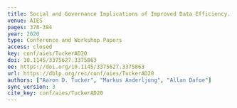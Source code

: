 ```yaml
---
title: Social and Governance Implications of Improved Data Efficiency.
venue: AIES
pages: 378-384
year: 2020
type: Conference and Workshop Papers
access: closed
key: conf/aies/TuckerAD20
doi: 10.1145/3375627.3375863
ee: https://doi.org/10.1145/3375627.3375863
url: https://dblp.org/rec/conf/aies/TuckerAD20
authors: ["Aaron D. Tucker", "Markus Anderljung", "Allan Dafoe"]
sync_version: 3
cite_key: conf/aies/TuckerAD20
---
```

